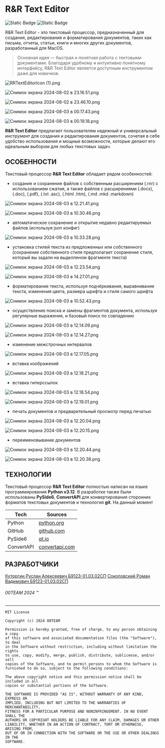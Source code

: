 # R&R Text Editor
![Static Badge](https://img.shields.io/badge/R%26R_Text_Editor-v1.0.1-blue?style=flat-square&labelColor=gray) ![Static Badge](https://img.shields.io/badge/For-MacOS-blue?style=flat-square&labelColor=white)

R&R Text Editor - это текстовый процессор, предназначенный для создания, редактирования и форматирования документов, таких как письма, отчеты, статьи, книги и многих других документов, разработанный для MacOS.

> Основная идея — быстрая и понятная работа с тектовыми документами. Благодаря удобному и интуитивно понятному интерфейсу, R&R Text Editor является доступным инструментом даже для новичков.

![RRTextEditorIcon (1).png](https://s.iimg.su/s/03/9AODCjrVWrjy8WTrYjWyCEQAUOFCBOifi3M72pBg.png)

![Снимок экрана 2024-08-02 в 23.16.51.png](https://s.iimg.su/s/02/KKH0rdgb8TEP2kkLsVBo3rAwYkCyLrerviX1OUfU.png)

![Снимок экрана 2024-08-02 в 23.46.10.png](https://s.iimg.su/s/02/4LQWWoa4pypTGw4YP2Y7yyyDEo7XQaPD98iav3AF.png)

![Снимок экрана 2024-08-03 в 00.17.43.png](https://s.iimg.su/s/02/6SmCAk6ZQGQMhR7nm1R4jJLbI7c0QvJmDHyBY26w.png)

![Снимок экрана 2024-08-03 в 00.19.18.png](https://s.iimg.su/s/02/1om8fVNJUdNqTGaGntPDQx3lNzNWd8aVghjmcJWz.png)

**R&R Text Editor** предлагает пользователям надежный и универсальный инструмент для создания и редактирования документов, сочетая в себе удобство использования и мощные возможности, которые делают его идеальным выбором для любых текстовых задач.

## ОСОБЕННОСТИ
Текстовый процессор **R&R Text Editor** обладает рядом особенностей:

 - создание и сохранение файлов с собственным расширением (.rnr) с использованием сжатия, а также файлов с расширениями (.docx), (.doc), (.pdf), (.txt .asc), (.html .htm), (.md .mkd .markdown)

 ![Снимок экрана 2024-08-03 в 12.21.41.png](https://s.iimg.su/s/03/flLPSRwM7uPoTTOaBu3WcWA0y5zp855No0aBgytz.png)

 ![Снимок экрана 2024-08-03 в 10.30.46.png](https://s.iimg.su/s/03/kzhsGyalmhbZ1VtIFfXin5wZ82aGAcV65dnwnoTc.png)

- автоматическое сохранение и открытие недавно редактируемых файлов (используя json конфиг)

![Снимок экрана 2024-08-03 в 10.33.28.png](https://s.iimg.su/s/03/h2WZqadT2jTGUHnDbOh26reuBgXNoXYtCSukDumS.png)

- установка стилей текста из предложенных или собственного (сохранение собственного стиля предполагает сохранение стиля, который вы задали на выделленом фрагменте текста)

![Снимок экрана 2024-08-03 в 12.23.54.png](https://s.iimg.su/s/03/lKN0bH0jM6x0WCe3iyH2HdQkqVxRHfKMOD1OsIWx.png)

![Снимок экрана 2024-08-03 в 14.27.01.png](https://s.iimg.su/s/03/iIMkztMuUqAB196p1SLXP6gjnFUMfIrCW1TUpKFe.png)

- форматирование текста, используя подчёркивания, выравнивание текста, изменения цвета, размера шрифта и стиля самого шрифта

![Снимок экрана 2024-08-03 в 10.52.43.png](https://s.iimg.su/s/03/WuQ5aXaxwhD5QeIKxW46ljqvd7GCvOjUdtGEWjGm.png)

- осуществление поиска и замены фрагментов документа, используя регулярные выражения, и базовый поиск по совпадению

![Снимок экрана 2024-08-03 в 12.14.09.png](https://s.iimg.su/s/03/EsEHStWH3fAnFtUQMjHiyZXLK5XgMpCXkfWBlJuX.png)

![Снимок экрана 2024-08-03 в 12.14.27.png](https://s.iimg.su/s/03/VJdfUiQD84NpJUj8011yX1xInZgdE70YUPTwVPK5.png)

- изменение межстрочных интервалов

![Снимок экрана 2024-08-03 в 12.17.05.png](https://s.iimg.su/s/03/hw3gEfhcC7LIArn5muGEOwfKqys9MTi2BITGkVrL.png)

- вставка изображений

![Снимок экрана 2024-08-03 в 12.18.21.png](https://s.iimg.su/s/03/qMNsCWLTx13jyBaHKUBU4lKeemAB2xAzFTffQyBP.png)

- вставка гиперссылок

![Снимок экрана 2024-08-03 в 12.18.54.png](https://s.iimg.su/s/03/F3wQyPXlwlsd5sx5NSrHHu0WDGtLTUjbWnlEjhFz.png)

![Снимок экрана 2024-08-03 в 12.19.01.png](https://s.iimg.su/s/03/yTScXb6oYR63RvfrVlYapeEn3RFP2ABs2FKJEyPU.png)

- печать документов и предварительный просмотр перед печатью

![Снимок экрана 2024-08-03 в 12.20.04.png](https://s.iimg.su/s/03/rcyLWyGsJBwmDQzEW0xiQQ1QMcVHBU7exFHIuK9k.png)

![Снимок экрана 2024-08-03 в 12.20.15.png](https://s.iimg.su/s/03/hnVfodtopowEBdSLnr3xm1JmgKzE9j4pTI8WmdPX.png)

- переименовывание документов

![Снимок экрана 2024-08-03 в 12.20.44.png](https://s.iimg.su/s/03/50ncO0Xj5jCFVGXThhR4R7N8oR6kvQE0YsGwvA7f.png)

![Снимок экрана 2024-08-03 в 12.20.38.png](https://s.iimg.su/s/03/C8ZFwHIp7FcgyUND6mQXDpiDkhjzdODqCNJnowOC.png)


## ТЕХНОЛОГИИ
Текстовый процессор **R&R Text Editor** полностью написан на языке программирования **Python v3.12**. В разработке также были использованы **PySide6**, **ConvertAPI** для конвертирования сторонних форматов текстовых документов и технология **git**. На данный момент 

| Tech | Sources |
| ------ | -------------------- |
| Python | [python.org][SRCp] |
| GitHub | [github.com][SRCg] |
| PySide6 | [qt.io][SRCt] |
| ConvertAPI | [convertapi.com][SRCc] |

## РАЗРАБОТЧИКИ
[Куторгин Руслан Алексеевич Б9123-01.03.02СП](https://github.com/teenxsky)
[Соколовский Роман Вадимович Б9123-01.03.02СП](https://github.com/r0manch1k)

###### 00TEAM 2024 ™
[SRCt]: <https://doc.qt.io/qtforpython-6/index.html>
[SRCg]: <https://github.com/> 
[SRCp]: <https://www.python.org/>
[SRCc]: <https://www.convertapi.com>

---

```
MIT License

Copyright (c) 2024 00TEAM

Permission is hereby granted, free of charge, to any person obtaining a copy
of this software and associated documentation files (the "Software"), to deal
in the Software without restriction, including without limitation the rights
to use, copy, modify, merge, publish, distribute, sublicense, and/or sell
copies of the Software, and to permit persons to whom the Software is
furnished to do so, subject to the following conditions:

The above copyright notice and this permission notice shall be included in all
copies or substantial portions of the Software.

THE SOFTWARE IS PROVIDED "AS IS", WITHOUT WARRANTY OF ANY KIND, EXPRESS OR
IMPLIED, INCLUDING BUT NOT LIMITED TO THE WARRANTIES OF MERCHANTABILITY,
FITNESS FOR A PARTICULAR PURPOSE AND NONINFRINGEMENT. IN NO EVENT SHALL THE
AUTHORS OR COPYRIGHT HOLDERS BE LIABLE FOR ANY CLAIM, DAMAGES OR OTHER
LIABILITY, WHETHER IN AN ACTION OF CONTRACT, TORT OR OTHERWISE, ARISING FROM,
OUT OF OR IN CONNECTION WITH THE SOFTWARE OR THE USE OR OTHER DEALINGS IN THE
SOFTWARE.
```
